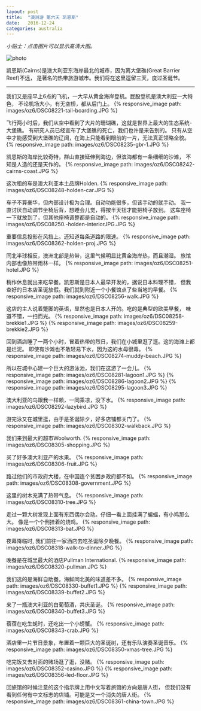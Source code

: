 ```yaml
---
layout: post
title:  "澳洲游 第六天 凯恩斯"
date:   2016-12-24
categories: australia
---
```


*小贴士：点击图片可以显示高清大图。*
 
![photo]({{site.url}}/images/oz6/DSC08239-gbr-2.JPG)

凯恩斯(Cairns)是澳大利亚东海岸最北的城市，因为离大堡礁(Great Barrier Reef)不远，
是著名的热带旅游城市。我们将在这里逗留三天，度过圣诞节。

----------------------- 

我们又是座早上6点的飞机，一大早从黄金海岸登机。屁股登机是澳大利亚一大特色，
不论机场大小，有无空桥，都从后门上。
{% responsive_image path: images/oz6/DSC08221-tail-boarding.JPG %}

飞行两小时后，我们从空中看到了大片的珊瑚礁，这就是世界上最大的生态系统-大堡礁。
有研究人员已经宣布了大堡礁的死亡，我们也许是来告别的。
只有从空中才能感受到大堡礁的辽阔，在海上只能看到眼前的一片，无法真正领略全貌。
{% responsive_image path: images/oz6/DSC08235-gbr-1.JPG %}

凯恩斯的海岸比较奇特，群山直接延伸到海边，但滨海都有一条细细的沙滩，
不知是人造的还是天作的。
{% responsive_image path: images/oz6/DSC08242-cairns-coast.JPG %}

这次租的车是澳大利亚本土品牌Holden.
{% responsive_image path: images/oz6/DSC08248-holden-car.JPG %}

车子不算豪华，但内部设计极为合理。自动功能很多，但该手动的就手动。
我一直讨厌自动调节坐椅后背，想睡会儿觉，得按半天钮才能把椅子放到。
这车座椅一下就放到了，但其他座椅调整都是自动的。
{% responsive_image path: images/oz6/DSC08250.-holden-interiorJPG.JPG %}

重要信息投影在风挡上。还知道每条道路的限速。
{% responsive_image path: images/oz6/DSC08362-holden-proj.JPG %}

同北半球相反，澳洲北部是热带，这里气候明显比黄金海岸热，而且潮湿。
旅馆内部也像热带雨林一样。
{% responsive_image path: images/oz6/DSC08251-hotel.JPG %}

稍作休息就出来吃早餐。凯恩斯是日本人最早开发的，据说日本料理不错，
但我查好的日本店圣诞放假。我们就到附近一个小餐馆点了些当地的早餐。
{% responsive_image path: images/oz6/DSC08256-walk.JPG %}

这店的主人说着蹩脚的英语，显然也是日本人开的。吃的是典型的欧美早餐，
味道不错，一扫而光。
{% responsive_image path: images/oz6/DSC08258-brekkie1.JPG %}
{% responsive_image path: images/oz6/DSC08259-brekkie2.JPG %}

回到酒店睡了一两个小时，冒着热带的烈日，我们在小城里逛了逛。这的海滩上都是烂泥。
即使有沙滩也不敢轻易下水，因为这的水母很毒。
{% responsive_image path: images/oz6/DSC08274-muddy-beach.JPG %}

所以在城中心建一个巨大的游泳池，我们在这游了一会儿。
{% responsive_image path: images/oz6/DSC08281-lagoon1.JPG %}
{% responsive_image path: images/oz6/DSC08286-lagoon2.JPG %}
{% responsive_image path: images/oz6/DSC08295-lagoon3.JPG %}

澳大利亚的鸟跟我一样赖，一同乘凉，没下水。
{% responsive_image path: images/oz6/DSC08292-lazybird.JPG %}

游完泳又在城里逛，由于是圣诞除夕，好多店铺都关门了。
{% responsive_image path: images/oz6/DSC08302-walkback.JPG %}

我们来到最大的超市Woolworth.
{% responsive_image path: images/oz6/DSC08305-shopping.JPG %}

买了好多澳大利亚产的水果。
{% responsive_image path: images/oz6/DSC08306-fruit.JPG %}

路过他们的市政府大楼，在中国连个贫困乡政府都不如。
{% responsive_image path: images/oz6/DSC08308-government.JPG %}

这里的树木充满了热带气息。
{% responsive_image path: images/oz6/DSC08310-tree.JPG %}

走过一颗大树发现上面有东西偶尔会动。仔细一看上面挂满了蝙蝠，有小鸡那么大。
像是一个个倒挂着的烧鸡。
{% responsive_image path: images/oz6/DSC08313-bat.JPG %}

夜幕降临时, 我们前往一家酒店去吃圣诞除夕晚餐。
{% responsive_image path: images/oz6/DSC08318-walk-to-dinner.JPG %}

晚餐是在城里最大的酒店Pullman International.
{% responsive_image path: images/oz6/DSC08320-pullman.JPG %}

我们选的是海鲜自助餐。海鲜同北美的味道差不多。
{% responsive_image path: images/oz6/DSC08330-buffet1.JPG %}
{% responsive_image path: images/oz6/DSC08339-buffet2.JPG %}

来了一瓶澳大利亚的白葡萄酒，共庆圣诞。
{% responsive_image path: images/oz6/DSC08340-buffet3.JPG %}

蓓蓓在吃生蚝时，还吃出一个小螃蟹。
{% responsive_image path: images/oz6/DSC08343-crab.JPG %}

酒店里一片节日景象，布置着一颗巨大的圣诞树，还有乐队演奏圣诞音乐。
{% responsive_image path: images/oz6/DSC08350-xmas-tree.JPG %}

吃完饭又去对面的赌场逛了逛，没赌。
{% responsive_image path: images/oz6/DSC08352-casino.JPG %}
{% responsive_image path: images/oz6/DSC08356-led-floor.JPG %}

回旅馆的时候注意的这个指示牌上用中文写着旅馆的方向是唐人街，
但我们没有看到任何有中文标志的店铺。可能是又一个消失的唐人街。
{% responsive_image path: images/oz6/DSC08361-china-town.JPG %}
